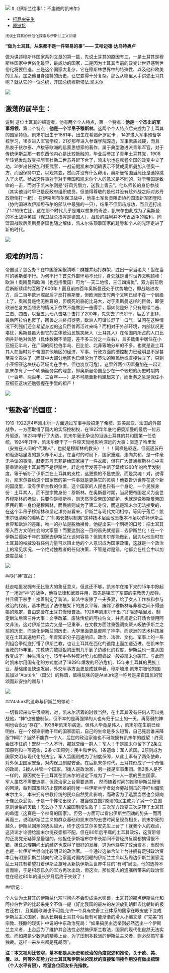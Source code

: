 ![](imgs/01.jpg)
#《伊斯兰往事1：不虔诚的凯末尔》

* [打屁虫先生](http://m.weibo.cn/u/5977473247)
* [原链接](http://media.weibo.cn/article?id=2309404004418671519696)

```
浅谈土耳其的世俗化探索与伊斯兰主义回潮
```

**“做为土耳其，从来都不是一件容易的事”—— 艾哈迈德·达乌特奥卢**

  做为讲述穆斯林国家系列文章的第一篇，先说土耳其的原因有三，一是土耳其是穆斯林国家中世俗化最早，最成功的国家，二是因为土耳其当前的政变让世界感到世俗化将要倒退。三是这个国家太复杂，它在穆斯林世界中的特殊性、以及他和欧美的关系，加之他自身独特的历史，让它变得十分复杂。那么从哪里入手讲述土耳其呢？就从它的一位总统，开国总统穆斯塔法.凯末尔

![](imgs/02.jpg)

## 激荡的前半生：

  说到 这位土耳其的缔造者，他有两个个人特点，第一个特点：**他是一个杰出的军事将领**，第二个特点：**他是一个半吊子穆斯林**。这两个个人特点后来成为了土耳其的国家特色。凯末尔出生于1881年，出生在希腊萨罗尼卡 ，14岁进入军事预备学校学习，18岁进入军官学校，21岁那年进入参谋学院深造，军事素质过硬，而且热衷于伏尔泰、卢梭等欧洲的启蒙思想家的著作，属于典型激进派青年军官，对于传统伊斯兰那一套东西他内心是比较抵触的，毕业后参加了青年土耳其党，1908年该党发动政变把阿普杜勒二世苏丹赶下台了，凯末尔也在席卷全国的政变中立了功，31岁出任保加利亚武官，一战前期凯末尔明确表示不赞成奥斯曼加入德奥一方，而因保持中立，以观其变，然而并没有什么卵用，奥斯曼帝国当局还是选择跳入了火坑。参战这件事对于对于帝国和凯末尔个人的意义是不同的，对于帝国是致命的一击，而对于凯末尔则是“好风凭借力，送我上青云”。他以师长的身份参战（其实他当时早已是反政府组织成员，但值得尊敬的是他并没有趁外战之际对苏丹政府倒打一耙），在伊斯坦布尔保卫战中，他率土军负责阻击协约国澳新军团登陆（协约国进攻伊斯坦布尔的部队中最强的一只），结果不但阻击成功，而且还打出了1:1的伤亡比，这在那个时代几乎是难以想象的奇迹，凯末尔由此成为了奥斯曼的本土战争英雄（保卫战总指挥是德国人），战役的胜利并不代表战争的胜利，同盟国战败后奥斯曼帝国也随之解体，凯末尔头顶着国家的耻辱和个人的光环走进了新的时代。

![](imgs/03.jpg)

## 艰难的时局：

  帝国没了怎么办？在中国答案很清晰：群雄并起打群架，胜出一家当老大！但在当时的奥斯曼不行。为何不行？首先外部环境不允许，身旁就是当时世界文明顶峰：欧洲！奥斯曼和欧洲（也包括俄国）可为“一天二地恨，三江四海仇”，双方前前后后断断续续的互殴了600年！而且前四百年奥斯曼还处于优势地位，即战略进攻方，后二百年欧洲崛起后才反打奥斯曼，但欧洲反击时两个文明已经不在一个层级上了，奥斯曼是绝无胜算的，但瘦死的骆驼比马大，对于奥斯曼这样的巨兽，即便欧洲在各方面领先的情况下依然不能做到一击得手，那如何是好？只有继续二击、三击、四击，以至五六七八击咯！击打了200年，先失去了巴尔干，后丢了北非，最后阿拉伯也反了，困兽之斗终归徒劳，欧洲人可谓长舒了一口气，试问在这种情况下列强们还会希望身边的这只巨兽再活过来吗？而相对于外部环境，内部状况更堪忧，奥斯曼虽大但它的主体统治民族突厥人（土耳其人）在帝国内所占的人口比例并非绝对优势（具体数据不清楚，差不多三分之一左右），且多数集中居住在小亚细亚半岛，在广阔的阿拉伯半岛、巴比伦、北非等地分布的不多。也就是说土耳其人在当时对于帝国其他地区的经济、军事、行政方面的硬控制力已经明显不足甚至完全丧失了（而其中大部分地区也已经沦为了英法的殖民地或直接独立了，只剩小亚细亚这块核心区域尚在手中，但也岌岌可危）。这里外两个因素叠加在一起让凯末尔有了一个明确而务实的理念，即奥斯曼帝国至少在一个较短的历史时期内（一百年、两百年、三百年~~~）是不可能重新构建起来了，而当务之急是保住小亚细亚这块还勉强握在手里的祖产！

![](imgs/04.jpg)

## “叛教者”的国度：

   1919-1922这4年凯末尔一方面通过军事手段搞定了希腊、亚美尼亚、法国的外部战争，一方面取得了国内的实际控制权，在1922年年底他把奥斯曼的最后一位苏丹驱逐，1923年举行了大选，凯末尔毫无争议的当选土耳其的共和国第一任总统，1924年开年，凯末尔便干了一件惊天恸地影响深远的大事：驱逐了哈里发（安拉在人间的“代理人”，也就是穆斯林的教头）！！！同样是驱逐，但驱逐苏丹和驱逐哈里发的意义却不可比，在当时的时局下，国家重建，走向共和，是一件毫无争议的事情，赶走苏丹无非是给国家换了一件衣服，但在广大普通穆斯林心中需要重建的是土耳其而不是伊斯兰，赶走哈里发等于中断了延续1300年的哈里发制度，等于斩断了伊斯兰在土耳其的支柱，这更换的不是衣服，而是灵魂！对，说得对，凯末尔要给这个国家做的第一件事就是更换它的灵魂！他要告诉世界在这个新的国度里，没有伊斯兰教的位置，这个国家的人民也只有一个身份，一个民族身份：土耳其人，而不是宗教身份：穆斯林。在奥斯曼时期，当局把帝国定义为全世界穆斯林的老巢，只要你是穆斯林，则天然享受帝国的庇护，也就是说奥斯曼帝国臣民的第一身份是穆斯林，而民族则成为了第二身份，而这是凯末尔无法接受的，在这个半吊子穆斯林和坚定洋务派看来，伊斯兰与现代文明相悖，等同于落后！凯末尔很清晰的看明白了“师夷长技以制夷”这种技术层面改革根本不足以弥补伊斯兰世界和欧洲的差距，唯一的办法是脱胎换骨，他提出来一个明确的口号：把土耳其带入西方文明社会的大家庭！而要达到这一目的首先就是要：去伊斯兰化！在一个伊斯兰侵染千年的国家去伊斯兰化谈何容易？但凯末尔却能做到，因为以他当时在土耳其的权威没有任何力量可以阻止他的个人意识成为国家政策，这就是一个政治上的常见状况，一个绝对独裁者的任何决策，不管是对是错，他都会在社会中以加速度蔓延！

![](imgs/05.jpg)

##对“神”宣战：

  赶走哈里发拥有无比重大的象征意义，但这还不够，凯末尔在接下来的15年中掀起了一场对“神”的战争，他将法律和武器并用，首先是镇压了东部的宗教势力反弹，并且痛下杀手！接着制定了新法，新法中废除了一夫多妻，给了女人工作权和参与政治的权利，基本做到了法律框架下的男女平等，废除了穆斯林与非穆之间不得通婚的规定，自由恋爱在土耳其慢慢普及。1928年凯末尔干出了即驱逐哈里发，制定新法后第三件大事：文字改革，废除传统的阿拉伯文，并且规定公开场合使用阿文非法，这对伊斯兰势力又是一记重拳，在文教方面注重强调突厥人皈依伊斯兰之前的历史，而淡化伊斯兰的历史，大学里面更是废除了神学，而欧洲的艺术科技展览在土耳其遍地开花，年青知识分子迅速响应。政治、法律、文化、军事上的一系列组合拳彻底打懵了伊斯兰教，也让土耳其在西化的道路上面加速迈进。在凯末尔当政的15年里，宗教势力被狠狠的压制几乎到了边缘化的程度，伊斯兰也一度从国教变成了一种生活文化，15年中各种反对势力如同蚂蚁一般被凯末尔碾压。与此同时凯末尔用国有化的方式度过了1929年爆发的经济危机，15年来土耳其的民族工业，基础建设快速发展，外交军事方面更是成就卓著。穆斯塔法.凯末尔被他的国民加以“Atatürk”（国父）的称谓，值得玩味的是Atatürk这一称号是来自国民的赞颂而非安拉的赠与！

![](imgs/06.jpg)

##Atatürk的遗命与伊斯兰的悖论：

  一切看起来似乎很顺利，对，凯末尔活着的时候当然，在土耳其没有任何人可以挑战他，“神”也被他制伏，但不幸的是再强悍的人也有归于尘土的一天，再孱弱的神明也会永远“存在”，1938年凯末尔病逝。但伟人毕竟是伟人，凯末尔在生前已经明白，在一个侵染宗教千年的国家面前，自己的生命是多么短暂，自己死后谁来降服“神明”？当然不能靠一个人，后世的政治家谁也不可能拥有凯末尔的威望！终究会压不住的！既然一个人不行，那就交给一群人：军人！于是凯末尔留下了2条立国原则和一项遗命，2条立国原则：民主和世俗。1条遗命：军人监国。2原则成为国家文明与现代化的法宝，军人监国则成为了制度保障，从此土军有了两条使命，对外保卫国家安全，对内保卫制度安全。在后凯末尔时代，土耳其形成了一个奇怪的政局，2拨人共管一个国家，1拨人是政治家，另一拨是军事集团。但2类人是不一样的，原因就在于土耳其在凯末尔的设定下成为了一个一人一票的民主国家， 军人虽然不需要选票，但政治家上台需要选票， 然而随着时间的推移伊斯兰慢慢的回潮，每到国家经济出现困难的时候一些伊斯兰学者就会旁敲侧击的呼吁纠偏凯末尔主义，本来拥有宗教传统的民众自然受此影响，而政客为了选票当然也会倾向于像民众妥协，于是一个悖论出现了，被当做立国2原则的民主成为了另一个立国原则世俗的天敌！怎么办？军人监国制度生效了！三次军方政变三次逆转了土耳其的命运（这真是一个神奇的国家）。但另一方面可以看出伊斯兰回魂的势头一而再再而三，说明伊斯兰主义的群众基础和凯末尔的去世时间呈现负相关，凯末尔死的越久，伊斯兰回潮的势头越大，终于这位艾尔多安先生上台了！就我个人的观点，这货论才论德给凯末尔提夜壶都不配，但在80年后平庸的土耳其政坛，这货带领的正发党无疑算是最强的，他担任伊斯坦布尔市长期间不管经济反腐都搞得很不错，担任总理期间土的经济也取得了很好的发展，这为他赚够了政治资本，当然他也是一位伊斯兰倾向比较明显的政治家。一个通过选举合法上台并拥有足够政治资本且有明显伊斯兰倾向的政治家面对国内回暖的伊斯兰主义以及周边伊斯兰国家混乱土耳其有希望打着伊斯兰旗号从新执伊斯兰世界牛耳的”有利”局面，他的选择不言而喻，于是积怨已久的军方再次出动，但这次，那位死人的遗嘱所带来的政治惯性在经过80年的漫长岁月后终于失效了！

##后记：

  个人认为土耳其的伊斯兰化短时间内不会形成洪水猛兽，土耳其的那点伊斯兰化和阿拉伯世界的比起来完全不值一提（好比我国的最左的左派放到朝鲜去比朝鲜的极右还右），且美国欧洲也不可能允许一个具有完备工业体系的国家在眼皮底下变成伊斯兰主义国家，但从长期看土耳其今后极有可能渐渐的滑入小编文章《“完美”的宗教、残酷的现实》中说的中东政治死局：“如果搞民主选举则必然选出一个伊斯兰主义者，上台后为了维护其合法性必然搞伊斯兰教法，国家的现代化自然无法实现。而如果是少数派的精英上台，为了压制多数派的伊斯兰主义者，则必然搞军事独裁。这样一来左右都是死胡同”。

**注：本文视角比较窄，基本都是从历史和政治的角度叙述和推论，关于欧、美、俄、以、阿等外部势力对土耳其和伊斯兰的现状的直接和间接作用没有做出梳理（个人水平有限），希望各位网友补充指教。**

